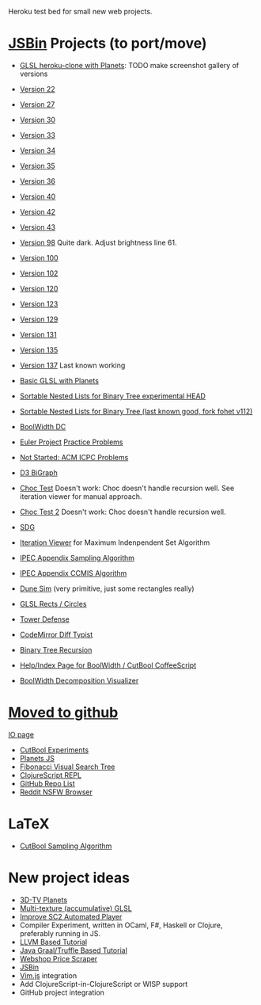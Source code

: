 Heroku test bed for small new web projects.

# [JSBin](http://jsbin.com/) Projects (to port/move)

 - [GLSL heroku-clone with Planets](http://jsbin.com/gefuv/edit): TODO make screenshot gallery of versions
  - [Version 22](http://output.jsbin.com/gefuv/22)
  - [Version 27](http://output.jsbin.com/gefuv/27)
  - [Version 30](http://output.jsbin.com/gefuv/30)
  - [Version 33](http://output.jsbin.com/gefuv/33)
  - [Version 34](http://output.jsbin.com/gefuv/34)
  - [Version 35](http://output.jsbin.com/gefuv/35)
  - [Version 36](http://output.jsbin.com/gefuv/36)
  - [Version 40](http://output.jsbin.com/gefuv/40)
  - [Version 42](http://output.jsbin.com/gefuv/42)
  - [Version 43](http://output.jsbin.com/gefuv/43)
  - [Version 98](http://output.jsbin.com/gefuv/98) Quite dark. Adjust brightness line 61.
  - [Version 100](http://output.jsbin.com/gefuv/100)
  - [Version 102](http://output.jsbin.com/gefuv/102)
  - [Version 120](http://output.jsbin.com/gefuv/120)
  - [Version 123](http://output.jsbin.com/gefuv/123)
  - [Version 129](http://output.jsbin.com/gefuv/129)
  - [Version 131](http://output.jsbin.com/gefuv/131)
  - [Version 135](http://output.jsbin.com/gefuv/135)
  - [Version 137](http://output.jsbin.com/gefuv/137) Last known working
 - [Basic GLSL with Planets](http://jsbin.com/aCEcohi/edit)
 - [Sortable Nested Lists for Binary Tree experimental HEAD](http://jsbin.com/fohet/edit)
 - [Sortable Nested Lists for Binary Tree (last known good, fork fohet v112)](http://jsbin.com/larim/1/edit)
 - [BoolWidth DC](http://jsbin.com/larim/1/edit)
 - [Euler Project](https://projecteuler.net/problem=17) [Practice Problems](http://jsbin.com/mokif/edit)
 - [Not Started: ACM ICPC Problems](https://icpc.kattis.com/problems)
 - [D3 BiGraph](http://jsbin.com/bakoniso/edit)

 - [Choc Test](http://jsfiddle.net/emnh/c3ZVu/) Doesn't work: Choc doesn't handle recursion well. See iteration viewer for manual approach.
 - [Choc Test 2](http://jsfiddle.net/emnh/tDn7p/) Doesn't work: Choc doesn't handle recursion well.
 - [SDG](http://jsbin.com/uCIGelO/edit)
 - [Iteration Viewer](http://jsbin.com/nulilide/edit) for Maximum Indenpendent Set Algorithm
 - [IPEC Appendix Sampling Algorithm](http://jsbin.com/wapuf/edit)
 - [IPEC Appendix CCMIS Algorithm](http://jsbin.com/qakal/edit)
 - [Dune Sim](http://jsbin.com/sacize/edit) (very primitive, just some rectangles really)
 - [GLSL Rects / Circles](http://jsbin.com/vefax/edit)
 - [Tower Defense](http://jsbin.com/poxam/edit)
 - [CodeMirror Diff Typist](http://jsbin.com/fimaj/edit)
 - [Binary Tree Recursion](http://jsbin.com/zumeyo/edit)
 - [Help/Index Page for BoolWidth / CutBool CoffeeScript](http://jsbin.com/lefihi/edit)
 - [BoolWidth Decomposition Visualizer](http://jsbin.com/wegido/edit)

# [Moved to github](http://coffee-test-emh.herokuapp.com/) 

[IO page](http://emnh.github.io/test/)

 - [CutBool Experiments](http://jsbin.com/UfAnonA/edit)
 - [Planets JS](http://jsbin.com/ayemum/edit/)
 - [Fibonacci Visual Search Tree](http://jsbin.com/AneBATu/edit)
 - [ClojureScript REPL](http://jsbin.com/UcayUD/edit)
 - [GitHub Repo List](http://jsbin.com/OKiROPu/edit)
 - [Reddit NSFW Browser](http://jsbin.com/atokom/edit)

# LaTeX
 - [CutBool Sampling Algorithm](https://www.writelatex.com/1055942cnthjh#/2475098/)

# New project ideas
 - [3D-TV Planets](http://picanteverde.github.io/3dtv/src/tv3d5.html)
 - [Multi-texture (accumulative) GLSL](http://jsbin.com/rogigubi/1/edit)
 - [Improve SC2 Automated Player](http://graphics.stanford.edu/~mdfisher/GameAIs.html)
 - Compiler Experiment, written in OCaml, F#, Haskell or Clojure, preferably running in JS.
  - [LLVM Based Tutorial](http://www.stephendiehl.com/llvm/)
  - [Java Graal/Truffle Based Tutorial](http://cesquivias.github.io/blog/2014/12/02/writing-a-language-in-truffle-part-2-using-truffle-and-graal/)
 - [Webshop Price Scraper](http://prisguide.hw.no)
 - [JSBin](https://github.com/jsbin/jsbin/) 
  - [Vim.js](https://github.com/coolwanglu/vim.js/) integration 
  - Add ClojureScript-in-ClojureScript or WISP support
  - GitHub project integration
